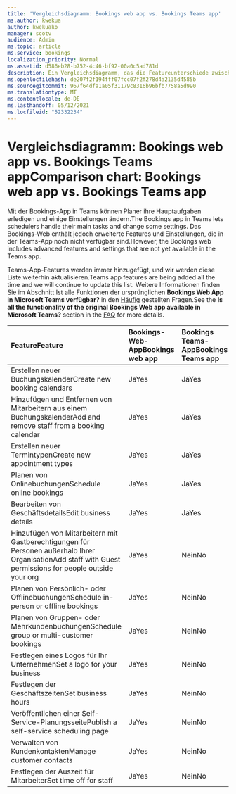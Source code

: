 ```yaml
---
title: 'Vergleichsdiagramm: Bookings web app vs. Bookings Teams app'
ms.author: kwekua
author: kwekuako
manager: scotv
audience: Admin
ms.topic: article
ms.service: bookings
localization_priority: Normal
ms.assetid: d586eb28-b752-4c46-bf92-00a0c5ad781d
description: Ein Vergleichsdiagramm, das die Featureunterschiede zwischen der Bookings-Web-App und der Bookings Teams-App zeigt.
ms.openlocfilehash: de207f2f194fff07fcc07f2f278d4a2135d4585b
ms.sourcegitcommit: 967f64dfa1a05f31179c8316b96bfb7758a5d990
ms.translationtype: MT
ms.contentlocale: de-DE
ms.lasthandoff: 05/12/2021
ms.locfileid: "52332234"
---
```

# <a name="comparison-chart-bookings-web-app-vs-bookings-teams-app"></a><span data-ttu-id="54ac5-103">Vergleichsdiagramm: Bookings web app vs. Bookings Teams app</span><span class="sxs-lookup"><span data-stu-id="54ac5-103">Comparison chart: Bookings web app vs. Bookings Teams app</span></span>

<span data-ttu-id="54ac5-104">Mit der Bookings-App in Teams können Planer ihre Hauptaufgaben erledigen und einige Einstellungen ändern.</span><span class="sxs-lookup"><span data-stu-id="54ac5-104">The Bookings app in Teams lets schedulers handle their main tasks and change some settings.</span></span> <span data-ttu-id="54ac5-105">Das Bookings-Web enthält jedoch erweiterte Features und Einstellungen, die in der Teams-App noch nicht verfügbar sind.</span><span class="sxs-lookup"><span data-stu-id="54ac5-105">However, the Bookings web includes advanced features and settings that are not yet available in the Teams app.</span></span>

<span data-ttu-id="54ac5-106">Teams-App-Features werden immer hinzugefügt, und wir werden diese Liste weiterhin aktualisieren.</span><span class="sxs-lookup"><span data-stu-id="54ac5-106">Teams app features are being added all the time and we will continue to update this list.</span></span> <span data-ttu-id="54ac5-107">Weitere Informationen finden Sie im Abschnitt Ist alle Funktionen der ursprünglichen **Bookings Web App in Microsoft Teams verfügbar?** in den [Häufig](bookings-faq.yml) gestellten Fragen.</span><span class="sxs-lookup"><span data-stu-id="54ac5-107">See the **Is all the functionality of the original Bookings Web app available in Microsoft Teams?** section in the [FAQ](bookings-faq.yml) for more details.</span></span>

| <span data-ttu-id="54ac5-108">Feature</span><span class="sxs-lookup"><span data-stu-id="54ac5-108">Feature</span></span> | <span data-ttu-id="54ac5-109">Bookings-Web-App</span><span class="sxs-lookup"><span data-stu-id="54ac5-109">Bookings web app</span></span> | <span data-ttu-id="54ac5-110">Bookings Teams-App</span><span class="sxs-lookup"><span data-stu-id="54ac5-110">Bookings Teams app</span></span> |
|:---|:---|:---|
| <span data-ttu-id="54ac5-111">Erstellen neuer Buchungskalender</span><span class="sxs-lookup"><span data-stu-id="54ac5-111">Create new booking calendars</span></span> | <span data-ttu-id="54ac5-112">Ja</span><span class="sxs-lookup"><span data-stu-id="54ac5-112">Yes</span></span> | <span data-ttu-id="54ac5-113">Ja</span><span class="sxs-lookup"><span data-stu-id="54ac5-113">Yes</span></span> |
| <span data-ttu-id="54ac5-114">Hinzufügen und Entfernen von Mitarbeitern aus einem Buchungskalender</span><span class="sxs-lookup"><span data-stu-id="54ac5-114">Add and remove staff from a booking calendar</span></span> | <span data-ttu-id="54ac5-115">Ja</span><span class="sxs-lookup"><span data-stu-id="54ac5-115">Yes</span></span> | <span data-ttu-id="54ac5-116">Ja</span><span class="sxs-lookup"><span data-stu-id="54ac5-116">Yes</span></span> |
| <span data-ttu-id="54ac5-117">Erstellen neuer Termintypen</span><span class="sxs-lookup"><span data-stu-id="54ac5-117">Create new appointment types</span></span> | <span data-ttu-id="54ac5-118">Ja</span><span class="sxs-lookup"><span data-stu-id="54ac5-118">Yes</span></span> | <span data-ttu-id="54ac5-119">Ja</span><span class="sxs-lookup"><span data-stu-id="54ac5-119">Yes</span></span> |
| <span data-ttu-id="54ac5-120">Planen von Onlinebuchungen</span><span class="sxs-lookup"><span data-stu-id="54ac5-120">Schedule online bookings</span></span> | <span data-ttu-id="54ac5-121">Ja</span><span class="sxs-lookup"><span data-stu-id="54ac5-121">Yes</span></span> | <span data-ttu-id="54ac5-122">Ja</span><span class="sxs-lookup"><span data-stu-id="54ac5-122">Yes</span></span> |
| <span data-ttu-id="54ac5-123">Bearbeiten von Geschäftsdetails</span><span class="sxs-lookup"><span data-stu-id="54ac5-123">Edit business details</span></span> | <span data-ttu-id="54ac5-124">Ja</span><span class="sxs-lookup"><span data-stu-id="54ac5-124">Yes</span></span> | <span data-ttu-id="54ac5-125">Ja</span><span class="sxs-lookup"><span data-stu-id="54ac5-125">Yes</span></span> |
| <span data-ttu-id="54ac5-126">Hinzufügen von Mitarbeitern mit Gastberechtigungen für Personen außerhalb Ihrer Organisation</span><span class="sxs-lookup"><span data-stu-id="54ac5-126">Add staff with Guest permissions for people outside your org</span></span> | <span data-ttu-id="54ac5-127">Ja</span><span class="sxs-lookup"><span data-stu-id="54ac5-127">Yes</span></span> | <span data-ttu-id="54ac5-128">Nein</span><span class="sxs-lookup"><span data-stu-id="54ac5-128">No</span></span> |
| <span data-ttu-id="54ac5-129">Planen von Persönlich- oder Offlinebuchungen</span><span class="sxs-lookup"><span data-stu-id="54ac5-129">Schedule in-person or offline bookings</span></span> | <span data-ttu-id="54ac5-130">Ja</span><span class="sxs-lookup"><span data-stu-id="54ac5-130">Yes</span></span> | <span data-ttu-id="54ac5-131">Nein</span><span class="sxs-lookup"><span data-stu-id="54ac5-131">No</span></span> |
| <span data-ttu-id="54ac5-132">Planen von Gruppen- oder Mehrkundenbuchungen</span><span class="sxs-lookup"><span data-stu-id="54ac5-132">Schedule group or multi-customer bookings</span></span> | <span data-ttu-id="54ac5-133">Ja</span><span class="sxs-lookup"><span data-stu-id="54ac5-133">Yes</span></span> | <span data-ttu-id="54ac5-134">Nein</span><span class="sxs-lookup"><span data-stu-id="54ac5-134">No</span></span> |
| <span data-ttu-id="54ac5-135">Festlegen eines Logos für Ihr Unternehmen</span><span class="sxs-lookup"><span data-stu-id="54ac5-135">Set a logo for your business</span></span> | <span data-ttu-id="54ac5-136">Ja</span><span class="sxs-lookup"><span data-stu-id="54ac5-136">Yes</span></span> | <span data-ttu-id="54ac5-137">Nein</span><span class="sxs-lookup"><span data-stu-id="54ac5-137">No</span></span> |
| <span data-ttu-id="54ac5-138">Festlegen der Geschäftszeiten</span><span class="sxs-lookup"><span data-stu-id="54ac5-138">Set business hours</span></span> | <span data-ttu-id="54ac5-139">Ja</span><span class="sxs-lookup"><span data-stu-id="54ac5-139">Yes</span></span> | <span data-ttu-id="54ac5-140">Nein</span><span class="sxs-lookup"><span data-stu-id="54ac5-140">No</span></span> |
| <span data-ttu-id="54ac5-141">Veröffentlichen einer Self-Service-Planungsseite</span><span class="sxs-lookup"><span data-stu-id="54ac5-141">Publish a self-service scheduling page</span></span> | <span data-ttu-id="54ac5-142">Ja</span><span class="sxs-lookup"><span data-stu-id="54ac5-142">Yes</span></span> | <span data-ttu-id="54ac5-143">Nein</span><span class="sxs-lookup"><span data-stu-id="54ac5-143">No</span></span> |
| <span data-ttu-id="54ac5-144">Verwalten von Kundenkontakten</span><span class="sxs-lookup"><span data-stu-id="54ac5-144">Manage customer contacts</span></span> | <span data-ttu-id="54ac5-145">Ja</span><span class="sxs-lookup"><span data-stu-id="54ac5-145">Yes</span></span> | <span data-ttu-id="54ac5-146">Nein</span><span class="sxs-lookup"><span data-stu-id="54ac5-146">No</span></span> |
| <span data-ttu-id="54ac5-147">Festlegen der Auszeit für Mitarbeiter</span><span class="sxs-lookup"><span data-stu-id="54ac5-147">Set time off for staff</span></span> | <span data-ttu-id="54ac5-148">Ja</span><span class="sxs-lookup"><span data-stu-id="54ac5-148">Yes</span></span> | <span data-ttu-id="54ac5-149">Nein</span><span class="sxs-lookup"><span data-stu-id="54ac5-149">No</span></span> |
